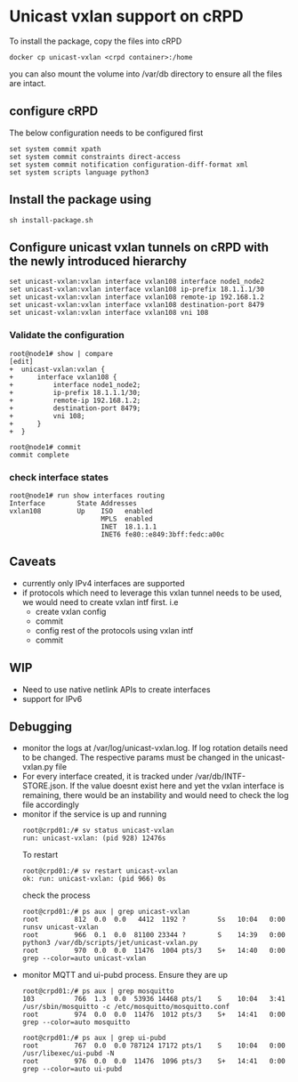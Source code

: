 # Unicast vxlan support on cRPD

To install the package, copy the files into cRPD

```
docker cp unicast-vxlan <crpd container>:/home
```
you can also mount the volume into /var/db directory to ensure all the files are intact. 

## configure cRPD

The below configuration needs to be configured first 

```
set system commit xpath
set system commit constraints direct-access
set system commit notification configuration-diff-format xml
set system scripts language python3
```

## Install the package using

```
sh install-package.sh
```

## Configure unicast vxlan tunnels on cRPD with the newly introduced hierarchy

```
set unicast-vxlan:vxlan interface vxlan108 interface node1_node2
set unicast-vxlan:vxlan interface vxlan108 ip-prefix 18.1.1.1/30
set unicast-vxlan:vxlan interface vxlan108 remote-ip 192.168.1.2
set unicast-vxlan:vxlan interface vxlan108 destination-port 8479
set unicast-vxlan:vxlan interface vxlan108 vni 108
```

### Validate the configuration

```
root@node1# show | compare
[edit]
+  unicast-vxlan:vxlan {
+      interface vxlan108 {
+          interface node1_node2;
+          ip-prefix 18.1.1.1/30;
+          remote-ip 192.168.1.2;
+          destination-port 8479;
+          vni 108;
+      }
+  }

root@node1# commit
commit complete
```

### check interface states
```
root@node1# run show interfaces routing
Interface        State Addresses
vxlan108         Up    ISO   enabled
                       MPLS  enabled
                       INET  18.1.1.1
                       INET6 fe80::e849:3bff:fedc:a00c
```

## Caveats
- currently only IPv4 interfaces are supported
- if protocols which need to leverage this vxlan tunnel needs to be used, we would need to create vxlan intf first. i.e
    - create vxlan config
    - commit
    - config rest of the protocols using vxlan intf
    - commit 

## WIP 
- Need to use native netlink APIs to create interfaces
- support for IPv6

## Debugging 
- monitor the logs at /var/log/unicast-vxlan.log. If log rotation details need to be changed. The respective params must be changed in the unicast-vxlan.py file 
- For every interface created, it is tracked under /var/db/INTF-STORE.json. If the value doesnt exist here and yet the vxlan interface is remaining, there would be an instability and would need to check the log file accordingly
- monitor if the service is up and running 
    ```
    root@crpd01:/# sv status unicast-vxlan
    run: unicast-vxlan: (pid 928) 12476s
    ```
    To restart 
    ```
    root@crpd01:/# sv restart unicast-vxlan
    ok: run: unicast-vxlan: (pid 966) 0s
    ```
    check the process
    ```
    root@crpd01:/# ps aux | grep unicast-vxlan
    root         812  0.0  0.0   4412  1192 ?        Ss   10:04   0:00 runsv unicast-vxlan
    root         966  0.1  0.0  81100 23344 ?        S    14:39   0:00 python3 /var/db/scripts/jet/unicast-vxlan.py
    root         970  0.0  0.0  11476  1004 pts/3    S+   14:40   0:00 grep --color=auto unicast-vxlan
    ```
- monitor MQTT and ui-pubd process. Ensure they are up
    ```
    root@crpd01:/# ps aux | grep mosquitto
    103          766  1.3  0.0  53936 14468 pts/1    S    10:04   3:41 /usr/sbin/mosquitto -c /etc/mosquitto/mosquitto.conf
    root         974  0.0  0.0  11476  1012 pts/3    S+   14:41   0:00 grep --color=auto mosquitto

    root@crpd01:/# ps aux | grep ui-pubd
    root         767  0.0  0.0 787124 17172 pts/1    S    10:04   0:00 /usr/libexec/ui-pubd -N
    root         976  0.0  0.0  11476  1096 pts/3    S+   14:41   0:00 grep --color=auto ui-pubd
    ```
